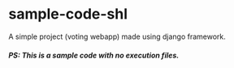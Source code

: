 # sample-code-shl
A simple project (voting webapp) made using django framework. 

##### PS: This is a sample code with no execution files. 
